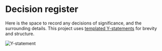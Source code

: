 # Decision register

Here is the space to record any decisions of significance, and the surrounding details. This project uses [templated Y-statements](../templates/y-statements.md) for brevity and structure.

![Y-statement](https://miro.medium.com/max/875/1*1iYhZi6l7J-_q0LAiTHGJA.png)
